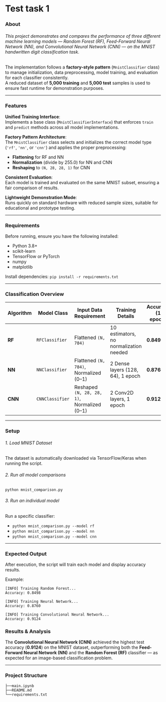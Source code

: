 # Test task 1

### About
###### This project demonstrates and compares the performance of three different machine learning models — Random Forest (RF), Feed-Forward Neural Network (NN), and Convolutional Neural Network (CNN) — on the MNIST handwritten digit classification task.  

The implementation follows a **factory-style pattern** (`MnistClassifier` class) to manage initialization, data preprocessing, model training, and evaluation for each classifier consistently.  
A reduced dataset of **5,000 training** and **5,000 test** samples is used to ensure fast runtime for demonstration purposes.

---

### Features
**Unified Training Interface**:  
Implements a base class (`MnistClassifierInterface`) that enforces `train` and `predict` methods across all model implementations.

**Factory Pattern Architecture**:  
The `MnistClassifier` class selects and initializes the correct model type (`'rf'`, `'nn'`, or `'cnn'`) and applies the proper preprocessing:
- **Flattening** for RF and NN  
- **Normalization** (divide by 255.0) for NN and CNN  
- **Reshaping** to `(N, 28, 28, 1)` for CNN

**Consistent Evaluation**:  
Each model is trained and evaluated on the same MNIST subset, ensuring a fair comparison of results.

**Lightweight Demonstration Mode**:  
Runs quickly on standard hardware with reduced sample sizes, suitable for educational and prototype testing.

---

### Requirements
Before running, ensure you have the following installed:
- Python 3.8+
- scikit-learn
- TensorFlow or PyTorch
- numpy
- matplotlib

Install dependencies:
`pip install -r requirements.txt`

---

### Classification Overview

| Algorithm | Model Class     | Input Data Requirement                | Training Details                                  | Accuracy (1 epoch) |
|------------|-----------------|----------------------------------------|---------------------------------------------------|--------------------|
| **RF**     | `RFClassifier`  | Flattened `(N, 784)`                   | 10 estimators, no normalization needed            | **0.8498**         |
| **NN**     | `NNClassifier`  | Flattened `(N, 784)`, Normalized (0–1) | 2 Dense layers (128, 64), 1 epoch                | **0.8760**         |
| **CNN**    | `CNNClassifier` | Reshaped `(N, 28, 28, 1)`, Normalized (0–1) | 2 Conv2D layers, 1 epoch                        | **0.9124**         |

---

### Setup

###### 1. Load MNIST Dataset
The dataset is automatically downloaded via TensorFlow/Keras when running the script.

###### 2. Run all model comparisons
`python mnist_comparison.py`

###### 3. Run an individual model
Run a specific classifier:
- `python mnist_comparison.py --model rf`
- `python mnist_comparison.py --model nn`
- `python mnist_comparison.py --model cnn`

---

### Expected Output
After execution, the script will train each model and display accuracy results.

Example:
~~~
[INFO] Training Random Forest...
Accuracy: 0.8498

[INFO] Training Neural Network...
Accuracy: 0.8760

[INFO] Training Convolutional Neural Network...
Accuracy: 0.9124
~~~

### Results & Analysis
The **Convolutional Neural Network (CNN)** achieved the highest test accuracy (**0.9124**) on the MNIST dataset, outperforming both the **Feed-Forward Neural Network (NN)** and the **Random Forest (RF)** classifier — as expected for an image-based classification problem.

---

### Project Structure
~~~
├──main.ipynb
├──README.md
└──requirements.txt
~~~